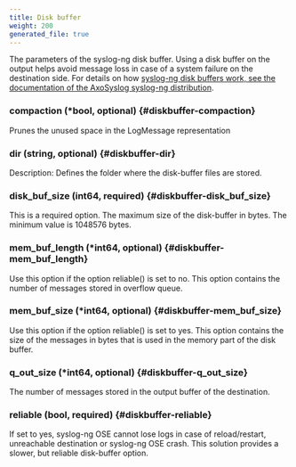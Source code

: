 ```yaml
---
title: Disk buffer
weight: 200
generated_file: true
---
```


The parameters of the syslog-ng disk buffer. Using a disk buffer on the output helps avoid message loss in case of a system failure on the destination side.
For details on how [syslog-ng disk buffers work, see the documentation of the AxoSyslog syslog-ng distribution](https://axoflow.com/docs/axosyslog-core/chapter-routing-filters/concepts-diskbuffer/).

### compaction (*bool, optional) {#diskbuffer-compaction}

Prunes the unused space in the LogMessage representation 


### dir (string, optional) {#diskbuffer-dir}

Description: Defines the folder where the disk-buffer files are stored. 


### disk_buf_size (int64, required) {#diskbuffer-disk_buf_size}

This is a required option. The maximum size of the disk-buffer in bytes. The minimum value is 1048576 bytes. 


### mem_buf_length (*int64, optional) {#diskbuffer-mem_buf_length}

Use this option if the option reliable() is set to no. This option contains the number of messages stored in overflow queue. 


### mem_buf_size (*int64, optional) {#diskbuffer-mem_buf_size}

Use this option if the option reliable() is set to yes. This option contains the size of the messages in bytes that is used in the memory part of the disk buffer. 


### q_out_size (*int64, optional) {#diskbuffer-q_out_size}

The number of messages stored in the output buffer of the destination. 


### reliable (bool, required) {#diskbuffer-reliable}

If set to yes, syslog-ng OSE cannot lose logs in case of reload/restart, unreachable destination or syslog-ng OSE crash. This solution provides a slower, but reliable disk-buffer option. 



